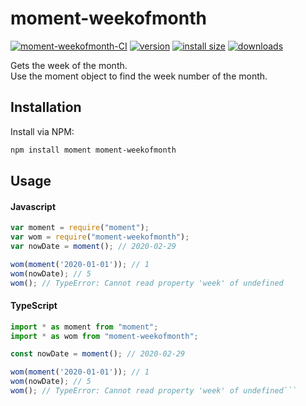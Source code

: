 # moment-weekofmonth
[![moment-weekofmonth-CI](https://github.com/swtpumpkin/moment-weekofmonth/workflows/moment-weekofmonth-CI/badge.svg?branch=master)](https://github.com/swtpumpkin/moment-weekofmonth/actions)
[![version](https://img.shields.io/npm/v/moment-weekofmonth.svg?style=flat-square)]((http://npm.im/moment-weekofmonth))
[![install size](https://packagephobia.now.sh/badge?p=moment-weekofmonth)](https://packagephobia.now.sh/result?p=moment-weekofmonth)
[![downloads](https://img.shields.io/npm/dm/moment-weekofmonth.svg?style=flat-square)](https://npm-stat.com/charts.html?package=moment-weekofmonth&from=2020-03-05)  

Gets the week of the month.  
Use the moment object to find the week number of the month.

## Installation
Install via NPM:

```bash
npm install moment moment-weekofmonth
```

## Usage

#### Javascript
```javascript
var moment = require("moment");
var wom = require("moment-weekofmonth");
var nowDate = moment(); // 2020-02-29

wom(moment('2020-01-01')); // 1
wom(nowDate); // 5
wom(); // TypeError: Cannot read property 'week' of undefined
```

#### TypeScript
```typescript
import * as moment from "moment";
import * as wom from "moment-weekofmonth";

const nowDate = moment(); // 2020-02-29

wom(moment('2020-01-01')); // 1
wom(nowDate); // 5
wom(); // TypeError: Cannot read property 'week' of undefined```
```
